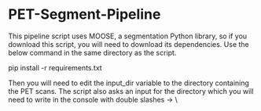 ﻿# PET-Segment-Pipeline
This pipeline script uses MOOSE, a segmentation Python library, so if you download this script, you will need to download its dependencies. Use the below command in the same directory as the script.

pip install -r requirements.txt

Then you will need to edit the input_dir variable to the directory containing the PET scans. The script also asks an input for the directory which you will need to write in the console with double slashes -> \\
